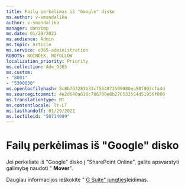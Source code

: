 ```yaml
---
title: Failų perkėlimas iš "Google" disko
ms.author: v-smandalika
author: v-smandalika
manager: dansimp
ms.date: 01/29/2021
ms.audience: Admin
ms.topic: article
ms.service: o365-administration
ROBOTS: NOINDEX, NOFOLLOW
localization_priority: Priority
ms.collection: Adm_O365
ms.custom:
- "8001"
- "5300030"
ms.openlocfilehash: 8c8b703281b33cf564873509080ea98f903cfa4d
ms.sourcegitcommit: 4e2d640a618c786700e8b276533554d51956f080
ms.translationtype: MT
ms.contentlocale: lt-LT
ms.lasthandoff: 01/29/2021
ms.locfileid: "50714099"
---
```

# <a name="migrate-files-from-google-drive"></a>Failų perkėlimas iš "Google" disko

Jei perkeliate iš "Google" disko į "SharePoint Online", galite apsvarstyti galimybę naudoti " **Mover**".

Daugiau informacijos ieškokite " [G Suite" jungties](https://docs.microsoft.com/sharepointmigration/mover-gsuite)leidimas.
